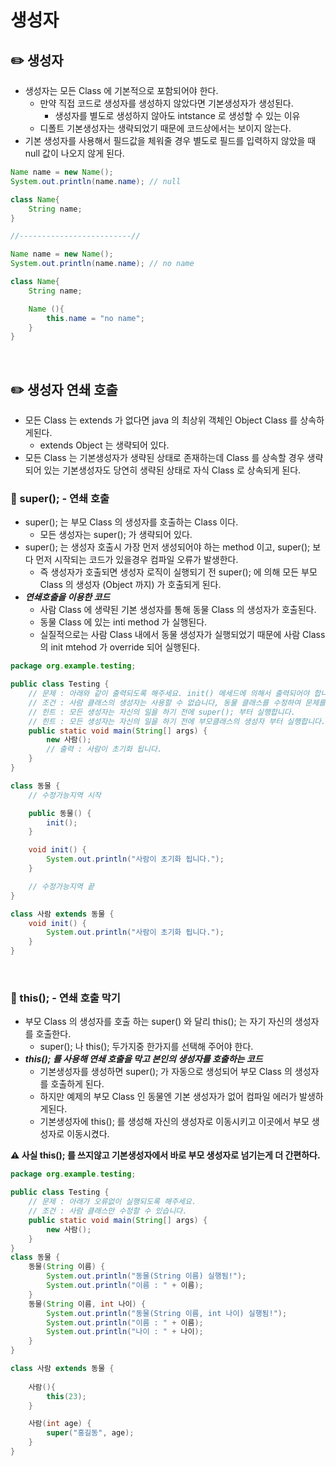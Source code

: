 # 생성자

## ✏️ 생성자

- 생성자는 모든 Class 에 기본적으로 포함되어야 한다.
    - 만약 직접 코드로 생성자를 생성하지 않았다면 기본생성자가 생성된다.
        - 생성자를 별도로 생성하지 않아도 intstance 로 생성할 수 있는 이유
    - 디폴트 기본생성자는 생략되었기 때문에 코드상에서는 보이지 않는다.
- 기본 생성자를 사용해서 필드값을 체워줄 경우 별도로 필드를 입력하지 않았을 때 null 값이 나오지 않게 된다.

```java
Name name = new Name();
System.out.println(name.name); // null

class Name{
    String name;
}

//-------------------------//

Name name = new Name();
System.out.println(name.name); // no name

class Name{
    String name;

    Name (){
        this.name = "no name";
    }
}
```

<br>

## ✏️ 생성자 연쇄 호출

- 모든 Class 는 extends 가 없다면 java 의 최상위 객체인 Object Class 를 상속하게된다.
    - extends Object 는 생략되어 있다.
- 모든 Class 는 기본생성자가 생략된 상태로 존재하는데
Class 를 상속할 경우 생략되어 있는 기본생성자도 당연히 생략된 상태로 자식 Class 로 상속되게 된다.

### 📍 super(); - 연쇄 호출

- super(); 는 부모 Class 의 생성자를 호출하는 Class 이다.
    - 모든 생성자는 super(); 가 생략되어 있다.
- super(); 는 생성자 호출시 가장 먼저 생성되어야 하는 method 이고,
super(); 보다 먼저 시작되는 코드가 있을경우 컴파일 오류가 발생한다.
    - 즉 생성자가 호출되면 생성자 로직이 실행되기 전 super(); 에 의해 모든 부모 Class 의 생성자 (Object 까지) 가 호출되게 된다.
- ***연쇄호출을 이용한 코드***
    - 사람 Class 에 생략된 기본 생성자를 통해 동물 Class 의 생성자가 호출된다.
    - 동물 Class 에 있는 inti method 가 실행된다.
    - 실질적으로는 사람 Class 내에서 동물 생성자가 실행되었기 때문에 사람 Class 의 init mtehod 가 override 되어 실행된다.

```java
package org.example.testing;

public class Testing {
    // 문제 : 아래와 같이 출력되도록 해주세요. init() 메세드에 의해서 출력되어야 합니다.
    // 조건 : 사람 클래스의 생성자는 사용할 수 없습니다, 동물 클래스를 수정하여 문제를 풀어주세요.
    // 힌트 : 모든 생성자는 자신의 일을 하기 전에 super(); 부터 실행합니다.
    // 힌트 : 모든 생성자는 자신의 일을 하기 전에 부모클래스의 생성자 부터 실행합니다.
    public static void main(String[] args) {
        new 사람();
        // 출력 : 사람이 초기화 됩니다.
    }
}

class 동물 {
    // 수정가능지역 시작

    public 동물() {
        init();
    }

    void init() {
        System.out.println("사람이 초기화 됩니다.");
    }

    // 수정가능지역 끝
}

class 사람 extends 동물 {
    void init() {
        System.out.println("사람이 초기화 됩니다.");
    }
}
```

<br>

### 📍 this(); - 연쇄 호출 막기

- 부모 Class 의 생성자를 호출 하는 super() 와 달리 this(); 는 자기 자신의 생성자를 호출한다.
    - super(); 나 this(); 두가지중 한가지를 선택해 주어야 한다.
- ***this(); 를 사용해 연쇄 호출을 막고 본인의 생성자를 호출하는 코드***
    - 기본생성자를 생성하면 super(); 가 자동으로 생성되어 부모 Class 의 생성자를 호출하게 된다.
    - 하지만 예제의 부모 Class 인 동물엔 기본 생성자가 없어 컴파일 에러가 발생하게된다.
    - 기본생성자에 this(); 를 생성해 자신의 생성자로 이동시키고 이곳에서 부모 생성자로 이동시켰다.

**⚠️ 사실 this(); 를 쓰지않고 기본생성자에서 바로 부모 생성자로 넘기는게 더 간편하다.**

```java
package org.example.testing;

public class Testing {
    // 문제 : 아래가 오류없이 실행되도록 해주세요.
    // 조건 : 사람 클래스만 수정할 수 있습니다.
    public static void main(String[] args) {
        new 사람();
    }
}
class 동물 {
    동물(String 이름) {
        System.out.println("동물(String 이름) 실행됨!");
        System.out.println("이름 : " + 이름);
    }
    동물(String 이름, int 나이) {
        System.out.println("동물(String 이름, int 나이) 실행됨!");
        System.out.println("이름 : " + 이름);
        System.out.println("나이 : " + 나이);
    }
}

class 사람 extends 동물 {
    
    사람(){
        this(23);
    }

    사람(int age) {
        super("홍길동", age);
    }
}
```